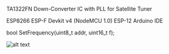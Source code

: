 TA1322FN Down-Converter IC with PLL for Satellite Tuner

ESP8266 ESP-F Devkit v4 (NodeMCU 1.0) ESP-12 Arduino IDE

bool SetFrequency(uint8_t addr, uint16_t f);

![alt text]([https://github.com/tarasii/ta1322fn/blob/main/S92c8d136fe234f79b619a2df22870f3f6.avif])
